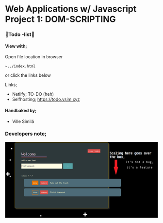 # Web Applications w/ Javascript Project 1: DOM-SCRIPTING
### :star2:Todo -list:star2:

#### View with;
Open file location in browser
```
~../index.html
```

or click the links below

Links;
- Netlify; TO-DO (heh)
- Selfhosting; https://todo.vsim.xyz


#### Handbaked by;
* Ville Similä

### Developers note; 
![Alt text](img/scaling.png?raw=true "It's a feature")
